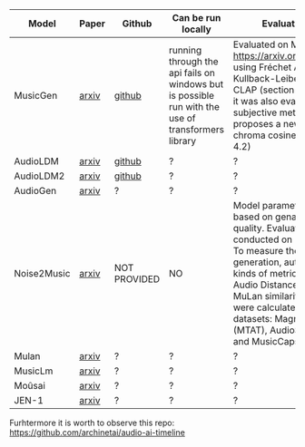 | Model | Paper | Github | Can be run locally | Evaluation methods | Compute power needed |
|---|---|---|---|---|---|
| MusicGen | [arxiv](https://arxiv.org/abs/2306.05284) | [github](https://github.com/facebookresearch/audiocraft/blob/main/docs/MUSICGEN.md) | running through the api fails on windows but is possible run with the use of transformers library | Evaluated on MusicCaps from https://arxiv.org/abs/2301.11325 using Fréchet Audio Distance,  Kullback-Leiber Divergence and CLAP (section 3.3 of the paper), it was also evaluated using subjective metrics, the paper also proposes a new metric called chroma cosine-similarity (section 4.2) | according to documentation 16 gb GPU needed for larger models|
| AudioLDM | [arxiv](https://arxiv.org/abs/2301.12503) | [github](https://github.com/haoheliu/AudioLDM) | ? | ? | ? |
| AudioLDM2 | [arxiv](https://arxiv.org/abs/2308.05734) | [github](https://github.com/haoheliu/audioldm2) | ? | ? | ? |
| AudioGen | [arxiv](https://arxiv.org/abs/2209.15352) | ? | ? | ? | ? |
| Noise2Music | [arxiv](https://arxiv.org/pdf/2302.03917.pdf) | NOT PROVIDED | NO | Model parameters were chosen based on genarated results quality. Evaluation were conducted on 16kHz waveforms. To measure the quality of generation, authors used two kinds of metrics: the Frechet Audio Distance (FAD) and the MuLan similarity score. Metrics were calculated for these three datasets: MagnaTagATune (MTAT), AudioSet-Music-Eval and MusicCaps  | Inference time for 4 Google Cloud TPU V4 with GSPMD applied (to partition the model, time reduced by more than 50%) ~151s |
| Mulan | [arxiv](https://arxiv.org/pdf/2208.12415.pdf) | ? | ? | ? | ? |
| MusicLm | [arxiv](https://arxiv.org/pdf/2301.11325.pdf) | ? | ? | ? | ? |
| Moûsai | [arxiv](https://arxiv.org/pdf/2301.11757.pdf) | ? | ? | ? | ? |
| JEN-1 | [arxiv](https://arxiv.org/abs/2308.04729) | ? | ? | ? | ? | ? |

Furhtermore it is worth to observe this repo: https://github.com/archinetai/audio-ai-timeline
